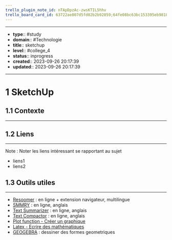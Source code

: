 ```yaml
---
trello_plugin_note_id: nTApDpzAc-zwsKTIL5hhv
trello_board_card_id: 63722ae807d5fd02b2b92859;64fe08bc63bc153395eb9818
---
```




---
- **type**:: #study
- **domain**:: #Technologie
- **title**:: sketchup
- **level**:: #college_4
- **status**:: inprogress
- **created**:: 2023-09-26 20:17:39
- **updated**:: 2023-09-26 20:17:39
---
# 1	SketchUp

## 1.1   Contexte
---









## 1.2	Liens
---

Note :  Noter les liens intéressant se rapportant au sujet

- liens1
- liens2
## 1.3	Outils utiles
---

-   [Resoomer](https://resoomer.com/fr) : en ligne + extension navigateur, multilingue
-   [SMMRY](https://smmry.com/) : en ligne, anglais
-   [Text Summarizer](http://textsummarization.net/text-summarizer) : en ligne, anglais
-   [Text Compactor](https://www.textcompactor.com/) : en ligne, anglais
- [Plot function - Créer un graphique](https://github.com/leonhma/obsidian-functionplot)
- [Latex - Ecrire des mathématiques](https://fr.wikibooks.org/wiki/LaTeX/%C3%89crire_des_math%C3%A9matiques)
- [GEOGEBRA](https://www.geogebra.org/geometry?lang=fr) : dessiner des formes geometriques 